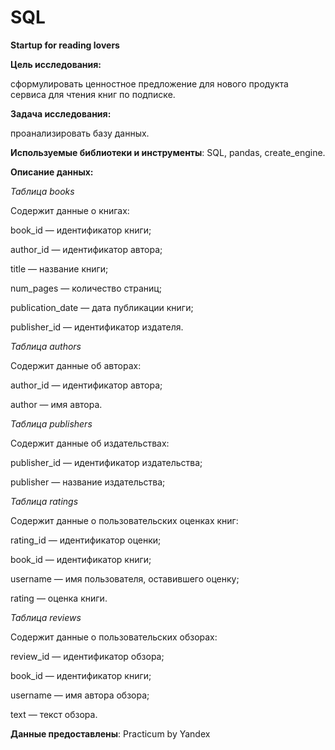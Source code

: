 # SQL
**Startup for reading lovers**


**Цель исследования:**

сформулировать ценностное предложение для нового продукта сервиса для чтения книг по подписке.

**Задача исследования:**

проанализировать базу данных. 

**Используемые библиотеки и инструменты**: SQL, pandas, create_engine. 

**Описание данных:** 

*Таблица books*

Содержит данные о книгах:

book_id — идентификатор книги;

author_id — идентификатор автора;

title — название книги;

num_pages — количество страниц;

publication_date — дата публикации книги;

publisher_id — идентификатор издателя.


*Таблица authors*

Содержит данные об авторах:

author_id — идентификатор автора;

author — имя автора.

*Таблица publishers*

Содержит данные об издательствах:

publisher_id — идентификатор издательства;

publisher — название издательства;

*Таблица ratings*

Содержит данные о пользовательских оценках книг:

rating_id — идентификатор оценки;

book_id — идентификатор книги;

username — имя пользователя, оставившего оценку;

rating — оценка книги.

*Таблица reviews*

Содержит данные о пользовательских обзорах:

review_id — идентификатор обзора;

book_id — идентификатор книги;

username — имя автора обзора;

text — текст обзора.

**Данные предоставлены**: Practicum by Yandex
